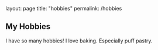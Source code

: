 layout: page
title: "hobbies"
permalink: /hobbies

## My Hobbies
I have so many hobbies! I love baking. Especially puff pastry. 